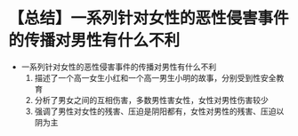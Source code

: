 # 【总结】一系列针对女性的恶性侵害事件的传播对男性有什么不利

-   一系列针对女性的恶性侵害事件的传播对男性有什么不利
    1.  描述了一个高一女生小红和一个高一男生小明的故事，分别受到性安全教育
    2.  分析了男女之间的互相伤害，多数男性害女性，女性对男性伤害较少
    3.  强调了男性对女性的残害、压迫是阴阳都有，女性对男性的残害、压迫以阴为主